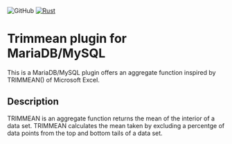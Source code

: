 ![GitHub](https://img.shields.io/github/license/AkiraMiyakoda/mariadb-trimmean-rs)
[![Rust](https://github.com/AkiraMiyakoda/mariadb-trimmean-rs/actions/workflows/rust.yml/badge.svg)](https://github.com/AkiraMiyakoda/mariadb-trimmean-rs/actions/workflows/rust.yml)

# Trimmean plugin for MariaDB/MySQL

This is a MariaDB/MySQL plugin offers an aggregate function inspired by TRIMMEAN() of Microsoft Excel.

## Description

TRIMMEAN is an aggregate function returns the mean of the interior of a data set. TRIMMEAN calculates the mean taken by excluding a percentge of data points from the top and bottom tails of a data set.
